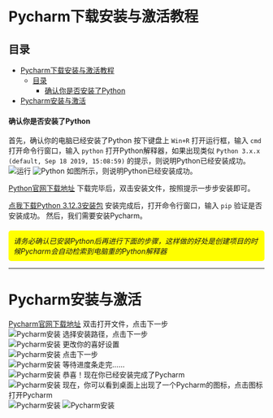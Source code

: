 # Pycharm下载安装与激活教程
## 目录
- [Pycharm下载安装与激活教程](#pycharm下载安装与激活教程)
  - [目录](#目录)
      - [确认你是否安装了Python](#确认你是否安装了python)
- [Pycharm安装与激活](#pycharm安装与激活)


#### 确认你是否安装了Python
首先，确认你的电脑已经安装了Python
按下键盘上 `Win+R` 打开运行框，输入 `cmd` 打开命令行窗口，输入 `python` 打开Python解释器，如果出现类似 `Python 3.x.x (default, Sep 18 2019, 15:08:59)` 的提示，则说明Python已经安装成功。
![运行](https://raw.githubusercontent.com/Loake/Blog/main/pic/winr.png)
![Python](https://raw.githubusercontent.com/Loake/Blog/main/pic/cmd.png)
如图所示，则说明Python已经安装成功。

[Python官网下载地址](https://www.python.org/downloads/)
下载完毕后，双击安装文件，按照提示一步步安装即可。

[点我下载Python 3.12.3安装包](https://www.python.org/ftp/python/3.12.3/python-3.12.3-amd64.exe)
安装完成后，打开命令行窗口，输入 `pip` 验证是否安装成功。
然后，我们需要安装Pycharm。

<div style="background-color: yellow; padding: 10px; border-radius: 5px; margin-top: 20px; font-style: italic">请务必确认已安装Python后再进行下面的步骤，这样做的好处是创建项目的时候Pycharm会自动检索到电脑重的Python解释器</div>
<hr>

# Pycharm安装与激活
[Pycharm官网下载地址](https://www.jetbrains.com/pycharm/download/#section=windows)
双击打开文件，点击下一步<br>
![Pycharm安装](https://raw.githubusercontent.com/Loake/Blog/main/pic/Pycham/step1.png)
选择安装路径，点击下一步<br>
![Pycharm安装](https://raw.githubusercontent.com/Loake/Blog/main/pic/Pycham/step2.png)
更改你的喜好设置<br>
![Pycharm安装](https://raw.githubusercontent.com/Loake/Blog/main/pic/Pycham/step3.png)
点击下一步<br>
![Pycharm安装](https://raw.githubusercontent.com/Loake/Blog/main/pic/Pycham/step4.png)
等待进度条走完……<br>
![Pycharm安装](https://raw.githubusercontent.com/Loake/Blog/main/pic/Pycham/step5.png)
恭喜！现在你已经安装完成了Pycharm<br>
![Pycharm安装](https://raw.githubusercontent.com/Loake/Blog/main/pic/Pycham/done.png)
现在，你可以看到桌面上出现了一个Pycharm的图标，点击图标打开Pycharm<br>
![Pycharm安装](https://raw.githubusercontent.com/Loake/Blog/main/pic/Pycham/icon.png)
![Pycharm安装](https://raw.githubusercontent.com/Loake/Blog/main/pic/Pycham/welcome.png)


